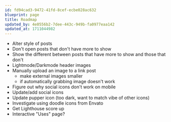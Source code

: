 ```yaml
---
id: fd94cad3-9472-41fd-8cef-ecbe028ac632
blueprint: page
title: Roadmap
updated_by: 4e0556b2-7dee-443c-949b-fa0977eaa142
updated_at: 1711044982
---
```

- Alter style of posts
- Don't open posts that don't have more to show
- Show the different between posts that have more to show and those that don't
- Lightmode/Darkmode header images
- Manually upload an image to a link post
	- make external images smaller
	- if automatically grabbing image doesn't work
- Figure out why social icons don't work on mobile
- Update/add social icons
- Update pupper icon (too dark, want to match vibe of other icons)
- Investigate using doodle icons from Envato
- Get Lighthouse score up
- Interactive "Uses" page?
